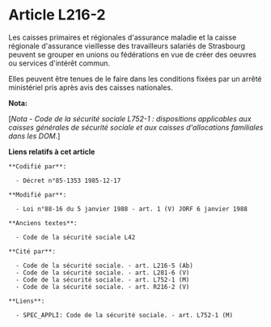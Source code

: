# Article L216-2

Les caisses primaires et régionales d'assurance maladie et la caisse régionale d'assurance vieillesse des travailleurs
salariés de Strasbourg peuvent se grouper en unions ou fédérations en vue de créer des oeuvres ou services d'intérêt commun. 

Elles peuvent être tenues de le faire dans les conditions fixées par un arrêté ministériel pris après avis des caisses
nationales.

**Nota:**

[*Nota - Code de la sécurité sociale L752-1 : dispositions applicables aux caisses générales de sécurité sociale et aux
caisses d'allocations familiales dans les DOM.*]

**Liens relatifs à cet article**

	**Codifié par**:

	  - Décret n°85-1353 1985-12-17

	**Modifié par**:

	  - Loi n°88-16 du 5 janvier 1988 - art. 1 (V) JORF 6 janvier 1988

	**Anciens textes**:

	  - Code de la sécurité sociale L42

	**Cité par**:

	  - Code de la sécurité sociale. - art. L216-5 (Ab)
	  - Code de la sécurité sociale. - art. L281-6 (V)
	  - Code de la sécurité sociale. - art. L752-1 (M)
	  - Code de la sécurité sociale. - art. R216-2 (V)

	**Liens**:

	  - SPEC_APPLI: Code de la sécurité sociale. - art. L752-1 (M)
